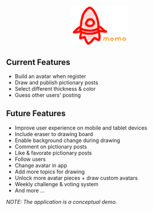 <p align="center"><img src="public/img/logo.png" width="30%"></p>

## Current Features

- Build an avatar when register
- Draw and publish pictionary posts
- Select different thickness & color
- Guess other users' posting

## Future Features

- Improve user experience on mobile and tablet devices
- Include eraser to drawing board
- Enable background change during drawing
- Comment on pictionary posts
- Like & favorate pictionary posts
- Follow users
- Change avatar in app
- Add more topics for drawing
- Unlock more avatar pieces + draw custom avatars
- Weekly challenge & voting system
- And more ...

_NOTE: The application is a conceptual demo._
